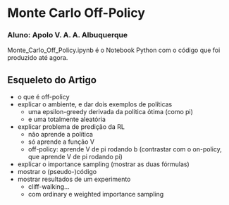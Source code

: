 # Monte Carlo Off-Policy
### Aluno: Apolo V. A. A. Albuquerque

Monte_Carlo_Off_Policy.ipynb é o Notebook Python com o código que foi produzido até agora.

## Esqueleto do Artigo
- o que é off-policy
- explicar o ambiente, e dar dois exemplos de políticas
  - uma epsilon-greedy derivada da política ótima (como pi)
  - e uma totalmente aleatória
- explicar problema de predição da RL
  - não aprende a política
  - só aprende a função V
  - off-policy: aprende V de pi rodando b (contrastar com o on-policy, que aprende V de pi rodando pi)
- explicar o importance sampling (mostrar as duas fórmulas)
- mostrar o (pseudo-)código
- mostrar resultados de um experimento
  - cliff-walking...
  - com ordinary e weighted importance sampling
